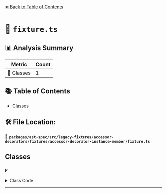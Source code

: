 [⬅️ Back to Table of Contents](../../../../../../../index.md)

# 📄 `fixture.ts`

## 📊 Analysis Summary

| Metric | Count |
|--------|-------|
| 🧱 Classes | 1 |

## 📚 Table of Contents

- [Classes](#classes)

## 🛠️ File Location:
📂 **`packages/ast-spec/src/legacy-fixtures/accessor-decorators/fixtures/accessor-decorator-instance-member/fixture.ts`**

## Classes

### `P`

<details><summary>Class Code</summary>

```ts
class P {
  @hidden
  get z() {
    return this._z;
  }
}
```
</details>


---
